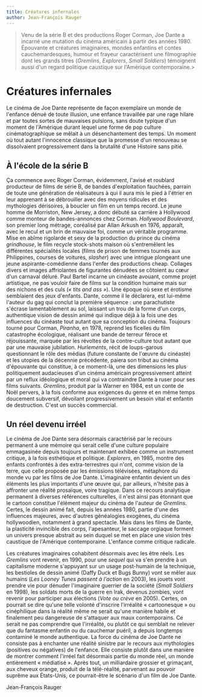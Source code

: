 ```yaml
---
title: Créatures infernales
author: Jean-François Rauger
---
```


> Venu de la série B et des productions Roger Corman, Joe Dante a incarné une mutation du cinéma américain à partir des années 1980. Épouvante et créatures imaginaires, mondes enfantins et contes cauchemardesques, humour et frayeur caractérisent une filmographie dont les grands titres (_Gremlins_, _Explorers_, _Small Soldiers_) témoignent aussi d'un regard politique caustique sur l'Amérique contemporaine.>

# Créatures infernales

Le cinéma de Joe Dante représente de façon exemplaire un monde de l'enfance dénué de toute illusion, une enfance travaillée par une rage hilare et par toutes sortes de mauvaises pulsions, sans doute typique d'un moment de l'Amérique durant lequel une forme de pop culture cinématographique se mêlait à un désenchantement des temps. Un moment où tout autant l'innocence classique que la promesse d'un renouveau se dissolvaient progressivement dans la brutalité d'une Histoire sans pitié.

## À l'école de la série B

Ça commence avec Roger Corman, évidemment, l'avisé et roublard producteur de films de série B, de bandes d'exploitation fauchées, parrain de toute une génération de réalisateurs à qui il aura mis le pied à l'étrier en leur apprenant à se débrouiller avec des moyens ridicules et des mythologies dérisoires, à boucler un film en un temps record. Le jeune homme de Morriston, New Jersey, a donc débuté sa carrière à Hollywood comme monteur de bandes-annonces chez Corman. _Hollywood Boulevard_, son premier long métrage, coréalisé par Allan Arkush en 1976, apparaît, avec le recul et un brin de mauvaise foi, comme un véritable programme. Mise en abîme rigolarde et sexy de la production du prince du cinéma _grindhouse_, le film recycle stock-shots maison où s'entremêlent les différentes spécialités locales (films de prison de femmes tournés aux Philippines, courses de voitures, _slasher_) avec une intrigue plongeant une jeune aspirante-comédienne dans l'enfer des productions cheap. Collages divers et images affriolantes de figurantes dénudées se côtoient au cœur d'un carnaval déluré. Paul Bartel incarne un cinéaste avouant, comme projet artistique, ne pas vouloir faire de films sur la condition humaine mais sur des nichons et des culs (_« tits and ass »_). Une époque où sexe et érotisme semblaient des jeux d'enfants. Dante, comme il le déclarera, est lui-même l'auteur du gag qui conclut la première séquence : une parachutiste s'écrase lamentablement au sol, laissant un trou de la forme d'un corps, authentique vision de dessin animé qui indique déjà à la fois une des influences du cinéaste tout autant que sa conception du cinéma. Toujours tourné pour Corman, _Piranha_, en 1978, reprend les ficelles du film catastrophe écologique, réalisant une bande de terreur féroce et réjouissante, marquée par les révoltes de la contre-culture tout autant que par une mauvaise jubilation. _Hurlements_, récit de loups-garous questionnant le rôle des médias (future constante de l'œuvre du cinéaste) et les utopies de la décennie précédente, paiera son tribut au cinéma d'épouvante qui constitue, à ce moment-là, une des dimensions les plus politiquement audacieuses d'un cinéma américain progressivement atteint par un reflux idéologique et moral qui va contraindre Dante à ruser pour ses films suivants. _Gremlins_, produit par la Warner en 1984, est un conte de Noël pervers, à la fois conforme aux exigences du genre et en même temps doucement subversif, dévoilant progressivement un besoin vital et enfantin de destruction. C'est un succès commercial.

## Un réel devenu irréel

Le cinéma de Joe Dante sera désormais caractérisé par le recours permanent à une mémoire qui serait celle d'une culture populaire emmagasinée depuis toujours et maintenant exhibée comme un instrument critique, à la fois esthétique et politique. _Explorers_, en 1985, montre des enfants confrontés à des extra-terrestres qui n'ont, comme vision de la terre, que celle proposée par les émissions télévisées, métaphore du monde vu par les films de Joe Dante. L'imaginaire enfantin devient un des éléments les plus importants d'une œuvre qui, par ailleurs, n'hésite pas à affronter une réalité prosaïque, voire tragique. Dans ce recours analytique permanent à diverses références culturelles, il n'est ainsi pas étonnant que le cartoon constitue l'élément majeur du cinéma de l'auteur de _Gremlins_. Certes, le dessin animé fait, depuis les années 1980, partie d'une des influences majeures, avec d'autres généalogies exogènes, du cinéma hollywoodien, notamment à grand spectacle. Mais dans les films de Dante, la plasticité invincible des corps, l'apesanteur, le saccage orgiaque forment un univers presque abstrait au sein duquel se met en place une vision très caustique de l'Amérique contemporaine. L'enfance comme critique radicale.

Les créatures imaginaires cohabitent désormais avec les être réels. Les _Gremlins_ vont revenir, en 1990, pour une _sequel_ qui va s'en prendre à un capitalisme moderne s'appuyant sur un usage post-humain de la technique, les bestioles de dessin animé (Daffy Duck et Bugs Bunny) vont se mêler aux humains (_Les Looney Tunes passent à l'action_ en 2003), les jouets vont prendre vie pour dénuder l'imaginaire guerrier de la société (_Small Soldiers_ en 1998), les soldats morts de la guerre en Irak, devenus zombies, vont revenir pour participer aux élections (_Vote ou crève_ en 2005). Certes, on pourrait se dire qu'une telle volonté d'inscrire l'irréalité « cartoonesque » ou cinéphilique dans la réalité même ne serait qu'une manière habile et finalement peu dangereuse de s'attaquer aux maux contemporains. Ce serait ne pas comprendre que l'irréalité, ou plutôt ce qui semblait ne relever que du fantasme enfantin ou du cauchemar puéril, a depuis longtemps contaminé le monde authentique. La force du cinéma de Joe Dante ne consiste pas à enchanter une réalité sinistre par le recours aux mythologies (positives ou négatives) de l'enfance. Elle consiste plutôt dans une manière de montrer comment l'irréel fait désormais partie du monde réel, un monde entièrement « médiatisé ». Après tout, un milliardaire grossier et grimaçant, aux cheveux orange, produit de la télé-réalité, parvenant au pouvoir suprême aux États-Unis, ce pourrait-être le scénario d'un film de Joe Dante.

Jean-François Rauger
